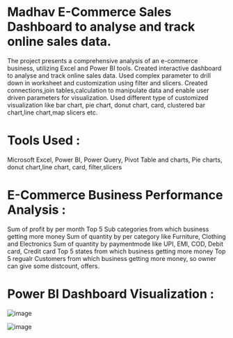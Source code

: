 # Madhav E-Commerce Sales Dashboard to analyse and track online sales data.
The project presents a comprehensive analysis of an e-commerce business, utilizing Excel and Power BI tools.
Created interactive dashboard to analyse and track online sales data.
Used complex parameter to drill down in worksheet and customization using filter and slicers.
Created connections,join tables,calculation to manipulate data and enable user driven parameters for visualization.
Used different type of customized visualization like bar chart, pie chart, donut chart, card, clustered bar chart,line chart,map slicers etc.


# Tools Used :
Microsoft Excel,
Power BI,
Power Query,
Pivot Table and charts,
Pie charts, donut chart,line chart, card, filter,slicers

# E-Commerce Business Performance Analysis :
Sum of profit by per month
Top 5 Sub categories from which business getting more money
Sum of quantity by per category like Furniture, Clothing and Electronics
Sum of quantity by paymentmode like UPI, EMI, COD, Debit card, Credit card
Top 5 states from which business getting more money
Top 5 regualr Customers from which business getting more money, so owner can give some distcount, offers.

# Power BI Dashboard Visualization :

![image](https://github.com/Arjunwadkarakshata/E-commerceDashboard/assets/138595946/4f1610a1-49b9-4316-8b4f-5b92a58ee0c6)

![image](https://github.com/Arjunwadkarakshata/E-commerceDashboard/assets/138595946/517853ef-f9db-47ee-8d1e-9d691cda5e37)

